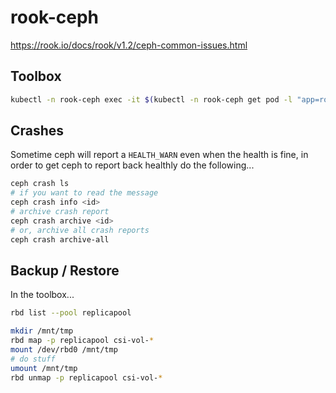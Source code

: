 # rook-ceph

https://rook.io/docs/rook/v1.2/ceph-common-issues.html

## Toolbox

```bash
kubectl -n rook-ceph exec -it $(kubectl -n rook-ceph get pod -l "app=rook-ceph-tools" -o jsonpath='{.items[0].metadata.name}') bash
```

## Crashes

Sometime ceph will report a `HEALTH_WARN` even when the health is fine, in order to get ceph to report back healthly do the following...

```bash
ceph crash ls
# if you want to read the message
ceph crash info <id>
# archive crash report
ceph crash archive <id>
# or, archive all crash reports
ceph crash archive-all
```

## Backup / Restore

In the toolbox...

```bash
rbd list --pool replicapool

mkdir /mnt/tmp
rbd map -p replicapool csi-vol-*
mount /dev/rbd0 /mnt/tmp
# do stuff
umount /mnt/tmp
rbd unmap -p replicapool csi-vol-*
```
